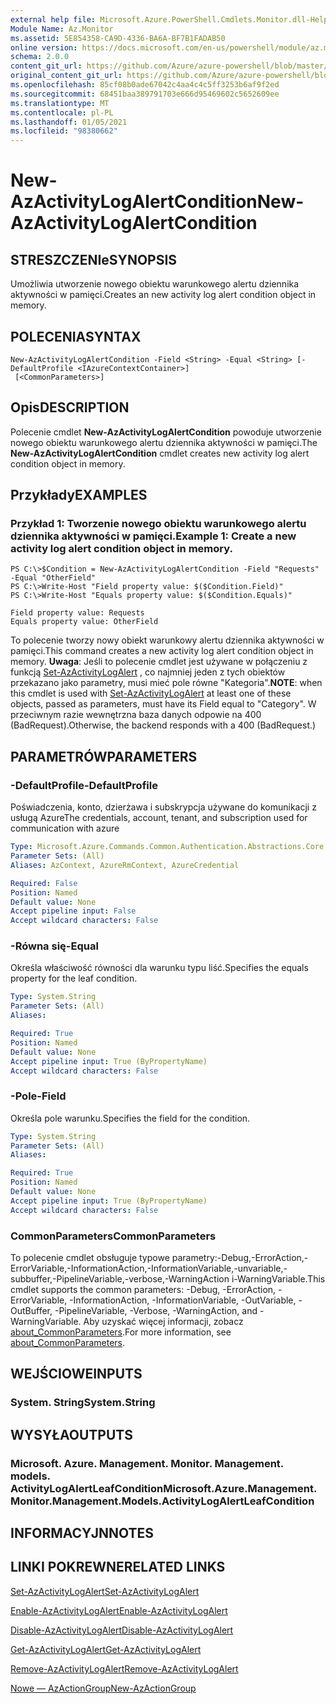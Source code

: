 ```yaml
---
external help file: Microsoft.Azure.PowerShell.Cmdlets.Monitor.dll-Help.xml
Module Name: Az.Monitor
ms.assetid: 5E854358-CA9D-4336-BA6A-BF7B1FADAB50
online version: https://docs.microsoft.com/en-us/powershell/module/az.monitor/new-azactivitylogalertcondition
schema: 2.0.0
content_git_url: https://github.com/Azure/azure-powershell/blob/master/src/Monitor/Monitor/help/New-AzActivityLogAlertCondition.md
original_content_git_url: https://github.com/Azure/azure-powershell/blob/master/src/Monitor/Monitor/help/New-AzActivityLogAlertCondition.md
ms.openlocfilehash: 85cf08b0ade67042c4aa4c4c5ff3253b6af9f2ed
ms.sourcegitcommit: 68451baa389791703e666d95469602c5652609ee
ms.translationtype: MT
ms.contentlocale: pl-PL
ms.lasthandoff: 01/05/2021
ms.locfileid: "98380662"
---
```

# <span data-ttu-id="43000-101">New-AzActivityLogAlertCondition</span><span class="sxs-lookup"><span data-stu-id="43000-101">New-AzActivityLogAlertCondition</span></span>

## <span data-ttu-id="43000-102">STRESZCZENIe</span><span class="sxs-lookup"><span data-stu-id="43000-102">SYNOPSIS</span></span>
<span data-ttu-id="43000-103">Umożliwia utworzenie nowego obiektu warunkowego alertu dziennika aktywności w pamięci.</span><span class="sxs-lookup"><span data-stu-id="43000-103">Creates an new activity log alert condition object in memory.</span></span>

## <span data-ttu-id="43000-104">POLECENIA</span><span class="sxs-lookup"><span data-stu-id="43000-104">SYNTAX</span></span>

```
New-AzActivityLogAlertCondition -Field <String> -Equal <String> [-DefaultProfile <IAzureContextContainer>]
 [<CommonParameters>]
```

## <span data-ttu-id="43000-105">Opis</span><span class="sxs-lookup"><span data-stu-id="43000-105">DESCRIPTION</span></span>
<span data-ttu-id="43000-106">Polecenie cmdlet **New-AzActivityLogAlertCondition** powoduje utworzenie nowego obiektu warunkowego alertu dziennika aktywności w pamięci.</span><span class="sxs-lookup"><span data-stu-id="43000-106">The **New-AzActivityLogAlertCondition** cmdlet creates new activity log alert condition object in memory.</span></span>

## <span data-ttu-id="43000-107">Przykłady</span><span class="sxs-lookup"><span data-stu-id="43000-107">EXAMPLES</span></span>

### <span data-ttu-id="43000-108">Przykład 1: Tworzenie nowego obiektu warunkowego alertu dziennika aktywności w pamięci.</span><span class="sxs-lookup"><span data-stu-id="43000-108">Example 1: Create a new activity log alert condition object in memory.</span></span>
```
PS C:\>$Condition = New-AzActivityLogAlertCondition -Field "Requests" -Equal "OtherField"
PS C:\>Write-Host "Field property value: $($Condition.Field)"
PS C:\>Write-Host "Equals property value: $($Condition.Equals)"

Field property value: Requests
Equals property value: OtherField
```

<span data-ttu-id="43000-109">To polecenie tworzy nowy obiekt warunkowy alertu dziennika aktywności w pamięci.</span><span class="sxs-lookup"><span data-stu-id="43000-109">This command creates a new activity log alert condition object in memory.</span></span>
<span data-ttu-id="43000-110">**Uwaga**: Jeśli to polecenie cmdlet jest używane w połączeniu z funkcją [Set-AzActivityLogAlert](https://docs.microsoft.com/en-us/powershell/module/az.monitor/set-azactivitylogalert) , co najmniej jeden z tych obiektów przekazano jako parametry, musi mieć pole równe "Kategoria".</span><span class="sxs-lookup"><span data-stu-id="43000-110">**NOTE**: when this cmdlet is used with [Set-AzActivityLogAlert](https://docs.microsoft.com/en-us/powershell/module/az.monitor/set-azactivitylogalert) at least one of these objects, passed as parameters, must have its Field equal to "Category".</span></span> <span data-ttu-id="43000-111">W przeciwnym razie wewnętrzna baza danych odpowie na 400 (BadRequest).</span><span class="sxs-lookup"><span data-stu-id="43000-111">Otherwise, the backend responds with a 400 (BadRequest.)</span></span>

## <span data-ttu-id="43000-112">PARAMETRÓW</span><span class="sxs-lookup"><span data-stu-id="43000-112">PARAMETERS</span></span>

### <span data-ttu-id="43000-113">-DefaultProfile</span><span class="sxs-lookup"><span data-stu-id="43000-113">-DefaultProfile</span></span>
<span data-ttu-id="43000-114">Poświadczenia, konto, dzierżawa i subskrypcja używane do komunikacji z usługą Azure</span><span class="sxs-lookup"><span data-stu-id="43000-114">The credentials, account, tenant, and subscription used for communication with azure</span></span>

```yaml
Type: Microsoft.Azure.Commands.Common.Authentication.Abstractions.Core.IAzureContextContainer
Parameter Sets: (All)
Aliases: AzContext, AzureRmContext, AzureCredential

Required: False
Position: Named
Default value: None
Accept pipeline input: False
Accept wildcard characters: False
```

### <span data-ttu-id="43000-115">-Równa się</span><span class="sxs-lookup"><span data-stu-id="43000-115">-Equal</span></span>
<span data-ttu-id="43000-116">Określa właściwość równości dla warunku typu liść.</span><span class="sxs-lookup"><span data-stu-id="43000-116">Specifies the equals property for the leaf condition.</span></span>

```yaml
Type: System.String
Parameter Sets: (All)
Aliases:

Required: True
Position: Named
Default value: None
Accept pipeline input: True (ByPropertyName)
Accept wildcard characters: False
```

### <span data-ttu-id="43000-117">-Pole</span><span class="sxs-lookup"><span data-stu-id="43000-117">-Field</span></span>
<span data-ttu-id="43000-118">Określa pole warunku.</span><span class="sxs-lookup"><span data-stu-id="43000-118">Specifies the field for the condition.</span></span>

```yaml
Type: System.String
Parameter Sets: (All)
Aliases:

Required: True
Position: Named
Default value: None
Accept pipeline input: True (ByPropertyName)
Accept wildcard characters: False
```

### <span data-ttu-id="43000-119">CommonParameters</span><span class="sxs-lookup"><span data-stu-id="43000-119">CommonParameters</span></span>
<span data-ttu-id="43000-120">To polecenie cmdlet obsługuje typowe parametry:-Debug,-ErrorAction,-ErrorVariable,-InformationAction,-InformationVariable,-unvariable,-subbuffer,-PipelineVariable,-verbose,-WarningAction i-WarningVariable.</span><span class="sxs-lookup"><span data-stu-id="43000-120">This cmdlet supports the common parameters: -Debug, -ErrorAction, -ErrorVariable, -InformationAction, -InformationVariable, -OutVariable, -OutBuffer, -PipelineVariable, -Verbose, -WarningAction, and -WarningVariable.</span></span> <span data-ttu-id="43000-121">Aby uzyskać więcej informacji, zobacz [about_CommonParameters](http://go.microsoft.com/fwlink/?LinkID=113216).</span><span class="sxs-lookup"><span data-stu-id="43000-121">For more information, see [about_CommonParameters](http://go.microsoft.com/fwlink/?LinkID=113216).</span></span>

## <span data-ttu-id="43000-122">WEJŚCIOWE</span><span class="sxs-lookup"><span data-stu-id="43000-122">INPUTS</span></span>

### <span data-ttu-id="43000-123">System. String</span><span class="sxs-lookup"><span data-stu-id="43000-123">System.String</span></span>

## <span data-ttu-id="43000-124">WYSYŁA</span><span class="sxs-lookup"><span data-stu-id="43000-124">OUTPUTS</span></span>

### <span data-ttu-id="43000-125">Microsoft. Azure. Management. Monitor. Management. models. ActivityLogAlertLeafCondition</span><span class="sxs-lookup"><span data-stu-id="43000-125">Microsoft.Azure.Management.Monitor.Management.Models.ActivityLogAlertLeafCondition</span></span>

## <span data-ttu-id="43000-126">INFORMACYJN</span><span class="sxs-lookup"><span data-stu-id="43000-126">NOTES</span></span>

## <span data-ttu-id="43000-127">LINKI POKREWNE</span><span class="sxs-lookup"><span data-stu-id="43000-127">RELATED LINKS</span></span>

[<span data-ttu-id="43000-128">Set-AzActivityLogAlert</span><span class="sxs-lookup"><span data-stu-id="43000-128">Set-AzActivityLogAlert</span></span>](./Set-AzActivityLogAlert.md)

[<span data-ttu-id="43000-129">Enable-AzActivityLogAlert</span><span class="sxs-lookup"><span data-stu-id="43000-129">Enable-AzActivityLogAlert</span></span>](./Enable-AzActivityLogAlert.md)

[<span data-ttu-id="43000-130">Disable-AzActivityLogAlert</span><span class="sxs-lookup"><span data-stu-id="43000-130">Disable-AzActivityLogAlert</span></span>](./Disable-AzActivityLogAlert.md)

[<span data-ttu-id="43000-131">Get-AzActivityLogAlert</span><span class="sxs-lookup"><span data-stu-id="43000-131">Get-AzActivityLogAlert</span></span>](./Get-AzActivityLogAlert.md)

[<span data-ttu-id="43000-132">Remove-AzActivityLogAlert</span><span class="sxs-lookup"><span data-stu-id="43000-132">Remove-AzActivityLogAlert</span></span>](./Remove-AzActivityLogAlert.md)

[<span data-ttu-id="43000-133">Nowe — AzActionGroup</span><span class="sxs-lookup"><span data-stu-id="43000-133">New-AzActionGroup</span></span>](./Get-AzActionGroup.md)
